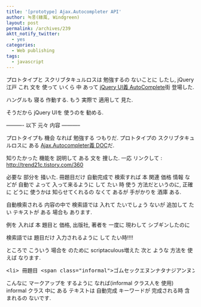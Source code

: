 ```yaml
---
title: '[prototype] Ajax.Autocompleter API'
author: 녹풍(綠風, Windgreen)
layout: post
permalink: /archives/239
aktt_notify_twitter:
  - yes
categories:
  - Web publishing
tags:
  - javascript
---
```

プロトタイプと スクリブタキュルロスは 勉強するの ないことに したし, jQuery江戸 これ 文を 使って いくら 中 あって <a target="_top" href="http://jqueryui.com/demos/autocomplete/">jQuery UI義 AutoComplete</a>街 登場した.

ハングルも 寝る 作動する. もう 実際で 適用して 見た.

そうだから jQuery UIを 使うのを 勧める.

&#8212;&#8212;&#8212;- 以下 元々 内容 &#8212;&#8212;&#8212;&#8211;

プロトタイプも 機会 なれば 勉強する つもりだ. プロトタイプの スクリブタキュルロスに ある <a href="http://wiki.github.com/madrobby/scriptaculous/ajax-autocompleter" target="_blank">Ajax.Autocompleter義 DOC</a>だ.

知りたかった 機能を 説明して ある 文を 捜した. 一応 リンクして : <a href="http://trend21c.tistory.com/360" target="_blank">http://trend21c.tistory.com/360</a>

必要な 部分を 掻いた. 冊題目だけ 自動完成で 検索すれば 本 関連 価格 情報 などが 自動で よって 入って来るように して たい 時 使う 方法だというのに, 正確に どうに 使うかは 知らせてくれるの なくて あるが 手がかりを 酒庫 ある.

自動検索される 内容の中で 検索語では 入れて たいでしょう ないが 追加して たい テキストが ある 場合も あります.

例を 入れば 本 題目と 価格, 出版社, 著者を 一度に 現わして シブギンしたのに

検索語では 題目だけ 入力されるように して たい時!!!!

ところで こういう 場合を のために scriptaculous増えた 次と ような 方法を 使えば なります.

<pre class="brush:html">&lt;li&gt; 冊題目 &lt;span class="informal"&gt;ゴムセックエヌンナタナジアンヌンギタゾングボ&lt;/span&gt;&lt;/li&gt;</pre>

こんなに マークアップを するように なれば(informal クラス人を 使用) informal クラス 中に ある テキストは 自動完成 キーワードが 完成される時 含まれるの ないです.
